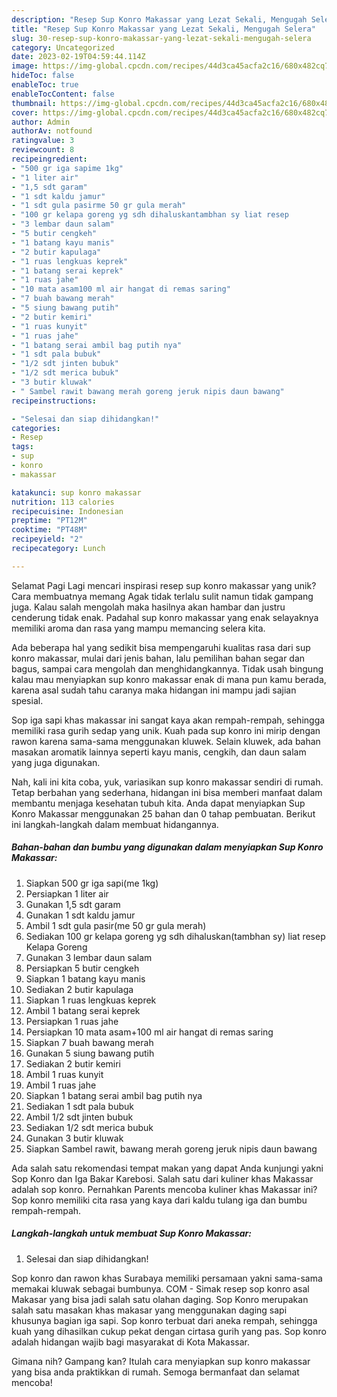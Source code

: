 ```yaml
---
description: "Resep Sup Konro Makassar yang Lezat Sekali, Mengugah Selera"
title: "Resep Sup Konro Makassar yang Lezat Sekali, Mengugah Selera"
slug: 30-resep-sup-konro-makassar-yang-lezat-sekali-mengugah-selera
category: Uncategorized
date: 2023-02-19T04:59:44.114Z
image: https://img-global.cpcdn.com/recipes/44d3ca45acfa2c16/680x482cq70/sup-konro-makassar-foto-resep-utama.jpg
hideToc: false
enableToc: true
enableTocContent: false
thumbnail: https://img-global.cpcdn.com/recipes/44d3ca45acfa2c16/680x482cq70/sup-konro-makassar-foto-resep-utama.jpg
cover: https://img-global.cpcdn.com/recipes/44d3ca45acfa2c16/680x482cq70/sup-konro-makassar-foto-resep-utama.jpg
author: Admin
authorAv: notfound
ratingvalue: 3
reviewcount: 8
recipeingredient:
- "500 gr iga sapime 1kg"
- "1 liter air"
- "1,5 sdt garam"
- "1 sdt kaldu jamur"
- "1 sdt gula pasirme 50 gr gula merah"
- "100 gr kelapa goreng yg sdh dihaluskantambhan sy liat resep                      Kelapa Goreng"
- "3 lembar daun salam"
- "5 butir cengkeh"
- "1 batang kayu manis"
- "2 butir kapulaga"
- "1 ruas lengkuas keprek"
- "1 batang serai keprek"
- "1 ruas jahe"
- "10 mata asam100 ml air hangat di remas saring"
- "7 buah bawang merah"
- "5 siung bawang putih"
- "2 butir kemiri"
- "1 ruas kunyit"
- "1 ruas jahe"
- "1 batang serai ambil bag putih nya"
- "1 sdt pala bubuk"
- "1/2 sdt jinten bubuk"
- "1/2 sdt merica bubuk"
- "3 butir kluwak"
- " Sambel rawit bawang merah goreng jeruk nipis daun bawang"
recipeinstructions:

- "Selesai dan siap dihidangkan!"
categories:
- Resep
tags:
- sup
- konro
- makassar

katakunci: sup konro makassar 
nutrition: 113 calories
recipecuisine: Indonesian
preptime: "PT12M"
cooktime: "PT48M"
recipeyield: "2"
recipecategory: Lunch

---
```



Selamat Pagi Lagi mencari inspirasi resep sup konro makassar yang unik? Cara membuatnya memang Agak tidak terlalu sulit namun tidak gampang juga. Kalau salah mengolah maka hasilnya akan hambar dan justru cenderung tidak enak. Padahal sup konro makassar yang enak selayaknya memiliki aroma dan rasa yang mampu memancing selera kita.


Ada beberapa hal yang sedikit bisa mempengaruhi kualitas rasa dari sup konro makassar, mulai dari jenis bahan, lalu pemilihan bahan segar dan bagus, sampai cara mengolah dan menghidangkannya. Tidak usah bingung kalau mau menyiapkan sup konro makassar enak di mana pun kamu berada, karena asal sudah tahu caranya maka hidangan ini mampu jadi sajian spesial.

Sop iga sapi khas makassar ini sangat kaya akan rempah-rempah, sehingga memiliki rasa gurih sedap yang unik. Kuah pada sup konro ini mirip dengan rawon karena sama-sama menggunakan kluwek. Selain kluwek, ada bahan masakan aromatik lainnya seperti kayu manis, cengkih, dan daun salam yang juga digunakan.


Nah, kali ini kita coba, yuk, variasikan sup konro makassar sendiri di rumah. Tetap berbahan yang sederhana, hidangan ini bisa memberi manfaat dalam membantu menjaga kesehatan tubuh kita. Anda dapat menyiapkan Sup Konro Makassar menggunakan 25 bahan dan 0 tahap pembuatan. Berikut ini langkah-langkah dalam membuat hidangannya.

<!--inarticleads1-->

##### Bahan-bahan dan bumbu yang digunakan dalam menyiapkan Sup Konro Makassar:

1. Siapkan 500 gr iga sapi(me 1kg)
1. Persiapkan 1 liter air
1. Gunakan 1,5 sdt garam
1. Gunakan 1 sdt kaldu jamur
1. Ambil 1 sdt gula pasir(me 50 gr gula merah)
1. Sediakan 100 gr kelapa goreng yg sdh dihaluskan(tambhan sy) liat resep                      Kelapa Goreng
1. Gunakan 3 lembar daun salam
1. Persiapkan 5 butir cengkeh
1. Siapkan 1 batang kayu manis
1. Sediakan 2 butir kapulaga
1. Siapkan 1 ruas lengkuas keprek
1. Ambil 1 batang serai keprek
1. Persiapkan 1 ruas jahe
1. Persiapkan 10 mata asam+100 ml air hangat di remas saring
1. Siapkan 7 buah bawang merah
1. Gunakan 5 siung bawang putih
1. Sediakan 2 butir kemiri
1. Ambil 1 ruas kunyit
1. Ambil 1 ruas jahe
1. Siapkan 1 batang serai ambil bag putih nya
1. Sediakan 1 sdt pala bubuk
1. Ambil 1/2 sdt jinten bubuk
1. Sediakan 1/2 sdt merica bubuk
1. Gunakan 3 butir kluwak
1. Siapkan  Sambel rawit, bawang merah goreng jeruk nipis daun bawang


Ada salah satu rekomendasi tempat makan yang dapat Anda kunjungi yakni Sop Konro dan Iga Bakar Karebosi. Salah satu dari kuliner khas Makassar adalah sop konro. Pernahkan Parents mencoba kuliner khas Makassar ini? Sop konro memiliki cita rasa yang kaya dari kaldu tulang iga dan bumbu rempah-rempah. 

<!--inarticleads2-->

##### Langkah-langkah untuk membuat Sup Konro Makassar:


1. Selesai dan siap dihidangkan!

Sop konro dan rawon khas Surabaya memiliki persamaan yakni sama-sama memakai kluwak sebagai bumbunya. COM - Simak resep sop konro asal Makasar yang bisa jadi salah satu olahan daging. Sop Konro merupakan salah satu masakan khas makasar yang menggunakan daging sapi khusunya bagian iga sapi. Sop konro terbuat dari aneka rempah, sehingga kuah yang dihasilkan cukup pekat dengan cirtasa gurih yang pas. Sop konro adalah hidangan wajib bagi masyarakat di Kota Makassar. 

Gimana nih? Gampang kan? Itulah cara menyiapkan sup konro makassar yang bisa anda praktikkan di rumah. Semoga bermanfaat dan selamat mencoba!
